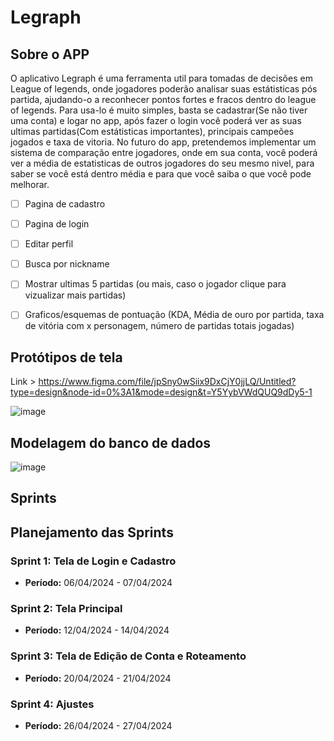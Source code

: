 # Legraph

## Sobre o APP

O aplicativo Legraph é uma ferramenta util para tomadas de decisões em League of legends, onde jogadores poderão analisar suas estátisticas pós partida, ajudando-o a reconhecer pontos fortes e fracos dentro do league of legends.
Para usa-lo é muito simples, basta se cadastrar(Se não tiver uma conta) e logar no app, após fazer o login você poderá ver as suas ultimas partidas(Com estátisticas importantes), principais campeões jogados e taxa de vitoria.
No futuro do app, pretendemos implementar um sistema de comparação entre jogadores, onde em sua conta, você poderá ver a média de estatisticas de outros jogadores do seu mesmo nivel, para saber se você está dentro média e para que você saiba o que você pode melhorar.

- [ ] Pagina de cadastro
- [ ] Pagina de login
- [ ] Editar perfil
- [ ] Busca por nickname
- [ ] Mostrar ultimas 5 partidas (ou mais, caso o jogador clique para vizualizar mais partidas)
- [ ] Graficos/esquemas de pontuação (KDA, Média de ouro por partida, taxa de vitória com x personagem, número de partidas totais jogadas)


## Protótipos de tela
Link > https://www.figma.com/file/jpSny0wSiix9DxCjY0jjLQ/Untitled?type=design&node-id=0%3A1&mode=design&t=Y5YybVWdQUQ9dDy5-1

![image](https://github.com/cazueirobr/Legraph/assets/51132059/4a01ab9a-e330-475b-82bc-f31ffe84e4ec)


## Modelagem do banco de dados

![image](https://github.com/cazueirobr/Legraph/assets/51132059/7b43a29e-7acf-45d7-b221-d079b4455fc2)


## Sprints

## Planejamento das Sprints

### Sprint 1: Tela de Login e Cadastro
- **Período:** 06/04/2024 - 07/04/2024

### Sprint 2: Tela Principal
- **Período:** 12/04/2024 - 14/04/2024

### Sprint 3: Tela de Edição de Conta e Roteamento
- **Período:** 20/04/2024 - 21/04/2024

### Sprint 4: Ajustes
- **Período:** 26/04/2024 - 27/04/2024
